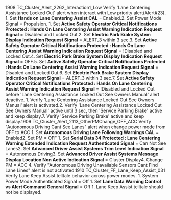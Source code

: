 1908 TC_Cluster_Alert_2262_Interaction1_Low Verify 'Lane Centering Assistance Locked Out' alert when interact with Low priority alert(Alert#23). 1. Set **Hands on Lane Centering Assist CAL** = Enabled.2. Set Power Mode Signal = Propulsion. 1. Set **Active Safety Operator Critical Notifications Protected : Hands On Lane Centering Assist Warning Indication Request Signal** = Disabled and Locked Out.2. Set **Electric Park Brake System Display Indication Request Signal** = ALERT_3 within 3 sec.3. Set **Active Safety Operator Critical Notifications Protected : Hands On Lane Centering Assist Warning Indication Request Signal** = !Disabled and Locked Out.4. Set **Electric Park Brake System Display Indication Request Signal** = OFF.5. Set **Active Safety Operator Critical Notifications Protected : Hands On Lane Centering Assist Warning Indication Request Signal** = Disabled and Locked Out.6. Set **Electric Park Brake System Display Indication Request Signal** = ALERT_3 within 3 sec.7. Set **Active Safety Operator Critical Notifications Protected : Hands On Lane Centering Assist Warning Indication Request Signal** = !Disabled and Locked Out before 'Lane Centering Assistance Locked Out See Owners Manual' alert deactive. 1. Verify 'Lane Centering Assistance Locked Out See Owners Manual' alert is activated.2. Verify 'Lane Centering Assistance Locked Out See Owners Manual' active until 3 sec, then 'Service Parking Brake' active and keep display.7. Verify 'Service Parking Brake' active and keep display.1909 TC_Cluster_Alert_2113_OtherPMChange_OFF_ACC Verify "Autonomous Driving Cant See Lanes" alert when change power mode from OFF to ACC 1. Set **Autonomous Driving Lane Following Warnings CAL** = Enabled2. Set PM = OFF 1. Set **Serial Data 34 Protected : Lane Centering Warning Extended Indication Request Authenticated Signal** = Can Not See Lanes2. Set **Advanced Driver Assist Systems Trim Level Indication Signal** = Autonomous Driving3. Set **Advanced Driver Assist Systems Message Display Location Non Active Indication Signal** = Cluster Display4. Change PM = ACC 4. Verify "Autonomous Driving Unavailable Sensors Cant Find Lane Lines" alert is not activated.1910 TC_Cluster_FF_Lane_Keep_Assist_031 Verify Lane Keep Assist telltale behavior across power modes. 1. System Power Mode Authenticated Signal = Off 1. Set **Lane Data Warning Control vs Alert Command General Signal** = Off 1. Lane Keep Assist telltale should not be displayed.